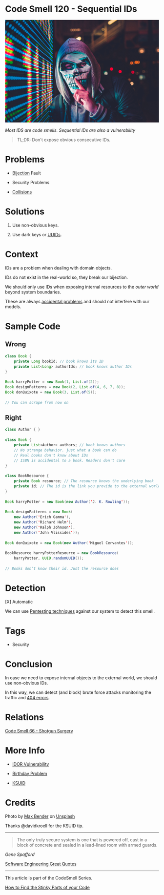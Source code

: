 # Code Smell 120 - Sequential IDs

![Code Smell 120 - Sequential IDs](Code%20Smell%20120%20-%20Sequential%20IDs.jpg)

*Most IDS are code smells. Sequential IDs are also a vulnerability*

> TL;DR: Don't expose obvious consecutive IDs.

# Problems

- [Bijection](https://github.com/mcsee/Software-Design-Articles/tree/main/Articles/Theory/The%20One%20and%20Only%20Software%20Design%20Principle/readme.md) Fault

- Security Problems

- [Collisions](https://en.wikipedia.org/wiki/Birthday_problem)

# Solutions

1. Use non-obvious keys.

2. Use dark keys or [UUIDs](https://en.wikipedia.org/wiki/Universally_unique_identifier).

# Context

IDs are a problem when dealing with domain objects.

IDs do not exist in the real-world so, they break our bijection.

We should only use IDs when exposing internal resources to the *outer world* beyond system boundaries.

These are always [accidental problems](https://github.com/mcsee/Software-Design-Articles/tree/main/Articles/Theory/No%20Silver%20Bullet/readme.md) and should not interfere with our models.

# Sample Code

## Wrong

<!-- [Gist Url](https://gist.github.com/mcsee/095409b419d460484cc418d549861c98) -->

```java
class Book {
    private Long bookId; // book knows its ID
    private List<Long> authorIds; // book knows author IDs
}

Book harryPotter = new Book(1, List.of(2));
Book designPatterns = new Book(2, List.of(4, 6, 7, 8));
Book donQuixote = new Book(3, List.of(5));

// You can scrape from now on
```

## Right

<!-- [Gist Url](https://gist.github.com/mcsee/83b1660ec07e5bafd0a5b1c567f76aee) -->

```java
class Author { }

class Book {    
    private List<Author> authors; // book knows authors
    // No strange behavior. just what a book can do
    // Real books don't know about IDs
    // ISBN is accidental to a book. Readers don't care
}

class BookResource {    
    private Book resource; // The resource knows the underlying book
    private id; // The id is the link you provide to the external world
}

Book harryPotter = new Book(new Author('J. K. Rowling'));

Book designPatterns = new Book(
    new Author('Erich Gamma'), 
    new Author('Richard Helm'), 
    new Author('Ralph Johnson'), 
    new Author('John Vlissides')); 
    
Book donQuixote = new Book(new Author('Miguel Cervantes'));

BookResource harryPotterResource = new BookResource(
    harryPotter, UUID.randomUUID());

// Books don’t know their id. Just the resource does
```

# Detection

[X] Automatic 

We can use [Pentesting techniques](https://en.wikipedia.org/wiki/Penetration_test) against our system to detect this smell.

# Tags

- Security 

# Conclusion

In case we need to expose internal objects to the external world, we should use non-obvious IDs.

In this way, we can detect (and block) brute force attacks monitoring the traffic and [404 errors](https://en.wikipedia.org/wiki/HTTP_404).

# Relations

[Code Smell 66 - Shotgun Surgery](https://github.com/mcsee/Software-Design-Articles/tree/main/Articles/Code%20Smells/Code%20Smell%2066%20-%20Shotgun%20Surgery/readme.md)

# More Info

- [IDOR Vulnerability](https://portswigger.net/web-security/access-control/idor)

- [Birthday Problem](https://en.wikipedia.org/wiki/Birthday_problem)

- [KSUID](https://segment.com/blog/a-brief-history-of-the-uuid/)

# Credits

Photo by [Max Bender](https://unsplash.com/@maxwbender) on [Unsplash](https://unsplash.com/s/photos/hacker)

Thanks @davidkroell for the KSUID tip.
  
* * *

> The only truly secure system is one that is powered off, cast in a block of concrete and sealed in a lead-lined room with armed guards.

_Gene Spafford_
 
[Software Engineering Great Quotes](https://github.com/mcsee/Software-Design-Articles/tree/main/Articles/Quotes/Software%20Engineering%20Great%20Quotes/readme.md)

* * *

This article is part of the CodeSmell Series.

[How to Find the Stinky Parts of your Code](https://github.com/mcsee/Software-Design-Articles/tree/main/Articles/Code%20Smells/How%20to%20Find%20the%20Stinky%20parts%20of%20your%20Code/readme.md)